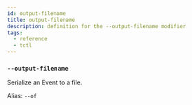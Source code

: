 ```yaml
---
id: output-filename
title: output-filename
description: definition for the --output-filename modifier
tags:
  - reference
  - tctl
---
```


### `--output-filename`

Serialize an Event to a file.

Alias: `--of`
